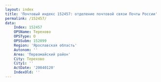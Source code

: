 ```yaml
---
layout: index
title: 'Почтовый индекс 152457: отделение почтовой связи Почты России'
permalink: /152457/
data:
    Index: 152457
    OPSName: Терехово
    OPSType: О
    OPSSubm: 152099
    Region: 'Ярославская область'
    Autonom: ''
    Area: 'Первомайский район'
    City: Терехово
    City1: ''
    ActDate: '20040120'
    IndexOld: ''
---
```

